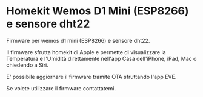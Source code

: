 # Homekit Wemos D1 Mini (ESP8266) e sensore dht22

Firmware per wemos d1 mini (ESP8266) e sensore dht22.

Il firmware sfrutta homekit di Apple e permette di visualizzare la Temperatura e l'Umidità direttamente nell'app Casa dell'iPhone, iPad, Mac o
chiedendo a Siri.

E' possibile aggiornare il firmware tramite OTA sfruttando l'app EVE.


Se volete utilizzare il firmware contattatemi.
